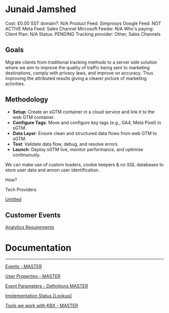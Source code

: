 # Junaid Jamshed

Cost: £0.00
SST domain?: N/A
Product Feed: Simprosys
Google Feed: NOT ACTIVE
Meta Feed: Sales Channel
Mircosoft Feedw: N/A
Who's paying: Client
Plan: N/A
Status: PENDING
Tracking provider: Other, Sales Channels

## **Goals**

Migrate clients from traditional tracking methods to a server side solution where we aim to improve the quality of traffic being sent to marketing destinations, comply with privacy laws, and improve on accuracy. Thus improving the attributed results giving a clearer picture of marketing activities. 

## Methodology

- **Setup**: Create an sGTM container in a cloud service and link it to the web GTM container.
- **Configure Tags**: Move and configure key tags (e.g., GA4, Meta Pixel) in sGTM.
- **Data Layer**:  Ensure clean and structured data flows from web GTM to sGTM.
- **Test**: Validate data flow, debug, and resolve errors.
- **Launch**: Deploy sGTM live, monitor performance, and optimise continuously.

We can make use of custom loaders, cookie keepers & no SQL databases to store user data and annon user identification. 

How? 

Tech Providers

[Untitled](Junaid%20Jamshed%2014c7dee22b178088b4a5ecde519d971b/Untitled%201507dee22b178130b0dee954ef90c9e8.csv)

## Customer Events

[Analytics Requirements](Junaid%20Jamshed%2014c7dee22b178088b4a5ecde519d971b/Analytics%20Requirements%201507dee22b1781c797efcaabb7c8146a.csv)

# Documentation

---

[Events - MASTER](https://www.notion.so/14d7dee22b178151afc7c1bc70063cb9?pvs=21)

[User Properties - MASTER](https://www.notion.so/14d7dee22b1781879fcaf90e76be1a9d?pvs=21)

[Event Parameters - Definitions MASTER](https://www.notion.so/14d7dee22b178156bfa1c2bc77350877?pvs=21)

[Implementation Status [Lookup]](https://www.notion.so/14d7dee22b17818bb201e9eea75584c1?pvs=21)

[Tools we work with KBX - MASTER](https://www.notion.so/14d7dee22b178071a3dcd550d34504f4?pvs=21)